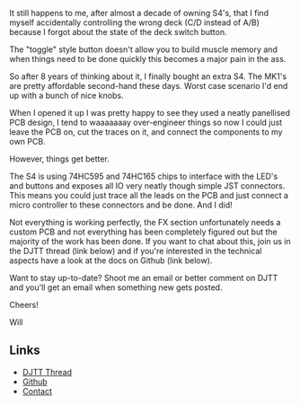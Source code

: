 It still happens to me, after almost a decade of owning S4's, that I find myself accidentally controlling the wrong deck (C/D instead of A/B) because I forgot about the state of the deck switch button.

The "toggle" style button doesn't allow you to build muscle memory and when things need to be done quickly this becomes a major pain in the ass.

So after 8 years of thinking about it, I finally bought an extra S4. The MK1's are pretty affordable second-hand these days. Worst case scenario I'd end up with a bunch of nice knobs.

When I opened it up I was pretty happy to see they used a neatly panellised PCB design, I tend to waaaaaaay over-engineer things so now I could just leave the PCB on, cut the traces on it, and connect the components to my own PCB.

However, things get better.

The S4 is using 74HC595 and 74HC165 chips to interface with the LED's and buttons and exposes all IO very neatly though simple JST connectors. This means you could just trace all the leads on the PCB and just connect a micro controller to these connectors and be done. And I did!

Not everything is working perfectly, the FX section unfortunately needs a custom PCB and not everything has been completely figured out but the majority of the work has been done. If you want to chat about this, join us in the DJTT thread (link below) and if you're interested in the technical aspects have a look at the docs on Github (link below).

Want to stay up-to-date? Shoot me an email or better comment on DJTT and you'll get an email when something new gets posted. 

Cheers!

Will

## Links
- [DJTT Thread](https://forum.djtechtools.com/showthread.php?t=96697)
- [Github](https://github.com/NickolasBoyer/KontrolS1)
- [Contact](mailto:s1@willwillems.com)